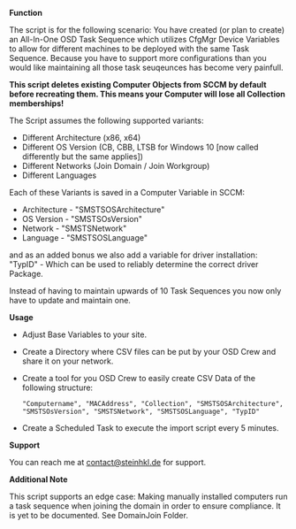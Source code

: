 **Function**

The script is for the following scenario: You have created (or plan to create) an All-In-One OSD Task Sequence which utilizes CfgMgr Device Variables to allow for different machines to be deployed with the same Task Sequence. Because you have to support more configurations than you would like maintaining all those task seuqeunces has become very painfull.

**This script deletes existing Computer Objects from SCCM by default before recreating them. This means your Computer will lose all Collection memberships!**

The Script assumes the following supported variants:
* Different Architecture (x86, x64)
* Different OS Version (CB, CBB, LTSB for Windows 10 [now called differently but the same applies])
* Different Networks (Join Domain / Join Workgroup)
* Different Languages

Each of these Variants is saved in a Computer Variable in SCCM:

* Architecture -  "SMSTSOSArchitecture"
* OS Version - "SMSTSOsVersion"
* Network - "SMSTSNetwork"
* Language - "SMSTSOSLanguage"

and as an added bonus we also add a variable for driver installation: "TypID" - Which can be used to reliably determine the correct driver Package.

Instead of having to maintain upwards of 10 Task Sequences you now only have to update and maintain one.


**Usage**

* Adjust Base Variables to your site.
* Create a Directory where CSV files can be put by your OSD Crew and share it on your network.
* Create a tool for you OSD Crew to easily create CSV Data of the following structure:

      "Computername", "MACAddress", "Collection", "SMSTSOSArchitecture", "SMSTSOsVersion", "SMSTSNetwork", "SMSTSOSLanguage", "TypID"
* Create a Scheduled Task to execute the import script every 5 minutes.


**Support**

You can reach me at contact@steinhkl.de for support.

**Additional Note**

This script supports an edge case: Making manually installed computers run a task sequence when joining the domain in order to ensure compliance. It is yet to be documented.
See DomainJoin Folder.
